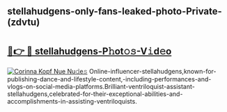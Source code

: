 ## stellahudgens-only-fans​-leaked-photo​-Private-(zdvtu)


# <h2><a href="https://mediaupload.pro?title=stellahudgens&ref=git">🔗👉 🔴 stellahudgens-P𝚑ot𝚘𝚜-V𝚒d𝚎o</a></h2>

[![Corinna Kopf Nue Nu𝚍e𝚜](https://i.imgur.com/0qMVB7G.gif)](https://mediaupload.pro?title=stellahudgens&ref=git)
Online-influencer-stellahudgens,known-for-publishing-dance-and-lifestyle-content,-including-performances-and-vlogs-on-social-media-platforms.Brilliant-ventriloquist-assistant-stellahudgens,celebrated-for-their-exceptional-abilities-and-accomplishments-in-assisting-ventriloquists.  